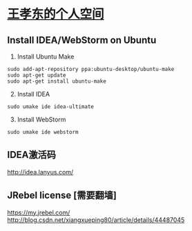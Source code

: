 # [王孝东的个人空间](https://scm-git.github.io/)
## Install IDEA/WebStorm on Ubuntu
1. Install Ubuntu Make
```
sudo add-apt-repository ppa:ubuntu-desktop/ubuntu-make
sudo apt-get update
sudo apt-get install ubuntu-make
```
2. Install IDEA
```
sudo umake ide idea-ultimate
```
3. Install WebStorm
```
sudo umake ide webstorm
```

## IDEA激活码
http://idea.lanyus.com/

## JRebel license [需要翻墙]
https://my.jrebel.com/
http://blog.csdn.net/xiangxueping80/article/details/44487045
